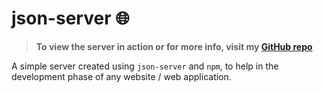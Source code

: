 # json-server :globe_with_meridians:

> **To view the server in action or for more info, visit my [GitHub repo](https://github.com/mcs-codes/json-server)**

A simple server created using <code>json-server</code> and <code>npm</code>, to help in the development phase of any website / web application.
